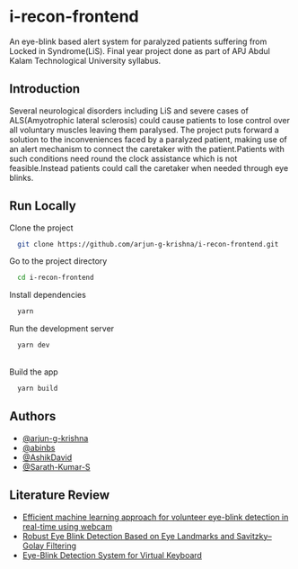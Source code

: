 # i-recon-frontend

An eye-blink based alert system for paralyzed patients suffering from Locked in Syndrome(LiS). 
Final year project done as part of APJ Abdul Kalam Technological University syllabus.

## Introduction

Several neurological disorders including LiS and severe cases of ALS(Amyotrophic lateral sclerosis) could cause patients to lose control over all voluntary muscles leaving them paralysed. 
The project puts forward a solution to the inconveniences faced by a paralyzed patient, making use of an alert mechanism to connect the caretaker with the patient.Patients with such conditions need round the clock assistance which is not feasible.Instead patients could call the caretaker when needed through eye blinks.

## Run Locally

Clone the project

```bash
  git clone https://github.com/arjun-g-krishna/i-recon-frontend.git
```

Go to the project directory

```bash
  cd i-recon-frontend
```

Install dependencies

```bash
  yarn
```
Run the development server 

```bash
  yarn dev
```

<br> Build the app

```bash
  yarn build
```


## Authors

- [@arjun-g-krishna](https://www.github.com/arjun-g-krishna)
- [@abinbs](https://www.github.com/abinbs)
- [@AshikDavid](https://www.github.com/AshikDavid)
- [@Sarath-Kumar-S](https://www.github.com/Sarath-Kumar-S)

## Literature Review

 - [Efficient machine learning approach for volunteer eye-blink detection in real-time using webcam](https://doi.org/10.1016/j.eswa.2021.116073)
 - [Robust Eye Blink Detection Based on Eye Landmarks and Savitzky–Golay Filtering]( https://doi.org/10.3390/info9040093)
 - [Eye-Blink Detection System for Virtual Keyboard](https://ieeexplore.ieee.org/document/9428797)
